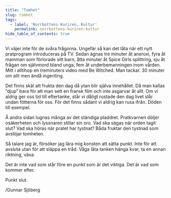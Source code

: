 ```yaml
---
title: "Tomhet"
slug: tomhet
tags:
  - label: 'Norrbottens Kuriren, Kultur'
    permalink: norrbottens-kuriren-kultur
hide_table_of_contents: true
---
```

Vi väjer inte för de svåra frågorna. Ungefär så kan det låta när ett nytt pratprogram introduceras på TV. Sedan ägnas tre minuter åt aneroxi, fyra åt mamman som förlorade sitt barn, åtta minuter åt Spice Girls splittring, sju åt frågan om självmord bland unga, fem åt underbemanningen inom vården. Mitt i alltihop en treminuters video med Be Witched. Man tackar. 30 minuter om allt men ändå ingenting.

<!--truncate-->

Det finns skäl att frukta den dag då ytan blir själva innehållet. Då man kallas ”djup” bara för att man sett en fransk film och inte asgarvar åt allt. Om vi aldrig ger oss tid till eftertanke, står vi dåligt rustade den dag livet slår undan fötterna för oss. För det finns sådant vi aldrig kan rusa ifrån. Döden till exempel. 

Å andra sidan lugnas många av det ständiga pladdret. Pratkvarnen döljer osäkerheten och lyssnaren stillar sin oro. Vad ska sägas när orden tagit slut? Vad ska höras när pratet har tystnat? Båda fruktar den tystnad som avslöjar tomheten.

Så talare jag är, försöker jag lära mig konsten att sätta punkt. Inte för att avsluta utan för att släppa en tråd. Våga låta tanken hänga kvar, ta en annan riktning, växa. 

Det är inte vad som står före en punkt som är det viktiga. Det är vad som kommer efter. 

Punkt slut.

/Gunnar Sjöberg
